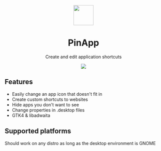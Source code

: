 <div align="center">
  <img src="https://raw.githubusercontent.com/fabrialberio/PinApp/master/data/icons/hicolor/scalable/apps/io.github.fabrialberio.pinapp.svg" width="64">
  <h1 align="center">PinApp</h1>
  <p align="center">Create and edit application shortcuts</p>
</div>

<div align="center">
  <img src="https://raw.githubusercontent.com/fabrialberio/PinApp/master/data/appstream/1.png">
</div>

## Features
- Easily change an app icon that doesn't fit in
- Create custom shortcuts to websites
- Hide apps you don't want to see
- Change properties in .desktop files
- GTK4 & libadwaita

## Supported platforms
Should work on any distro as long as the desktop environment is GNOME
